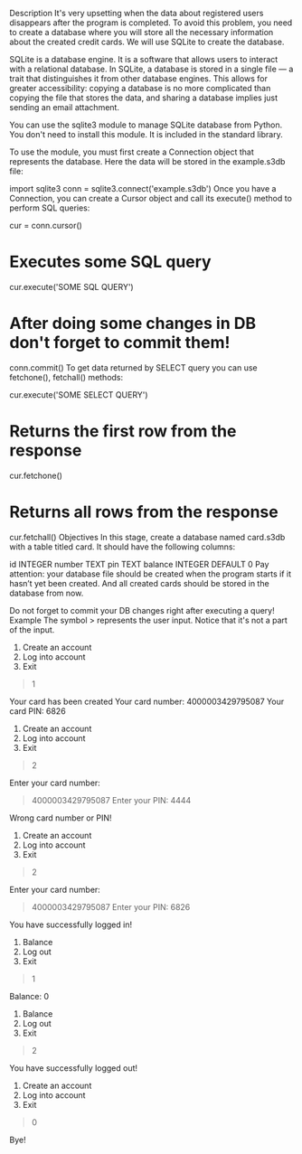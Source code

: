 Description
It's very upsetting when the data about registered users disappears after the program is completed. To avoid this problem, you need to create a database where you will store all the necessary information about the created credit cards. We will use SQLite to create the database.

SQLite is a database engine. It is a software that allows users to interact with a relational database. In SQLite, a database is stored in a single file — a trait that distinguishes it from other database engines. This allows for greater accessibility: copying a database is no more complicated than copying the file that stores the data, and sharing a database implies just sending an email attachment.

You can use the sqlite3 module to manage SQLite database from Python. You don't need to install this module. It is included in the standard library.

To use the module, you must first create a Connection object that represents the database. Here the data will be stored in the example.s3db file:

import sqlite3
conn = sqlite3.connect('example.s3db')
Once you have a Connection, you can create a Cursor object and call its execute() method to perform SQL queries:

cur = conn.cursor()

# Executes some SQL query
cur.execute('SOME SQL QUERY')

# After doing some changes in DB don't forget to commit them!
conn.commit()
To get data returned by SELECT query you can use fetchone(), fetchall() methods:

cur.execute('SOME SELECT QUERY')

# Returns the first row from the response
cur.fetchone()

# Returns all rows from the response
cur.fetchall()
Objectives
In this stage, create a database named card.s3db with a table titled card. It should have the following columns:

id INTEGER
number TEXT
pin TEXT
balance INTEGER DEFAULT 0
Pay attention: your database file should be created when the program starts if it hasn’t yet been created. And all created cards should be stored in the database from now.

Do not forget to commit your DB changes right after executing a query!
Example
The symbol > represents the user input. Notice that it's not a part of the input.

1. Create an account
2. Log into account
0. Exit
>1

Your card has been created
Your card number:
4000003429795087
Your card PIN:
6826

1. Create an account
2. Log into account
0. Exit
>2

Enter your card number:
>4000003429795087
Enter your PIN:
>4444

Wrong card number or PIN!

1. Create an account
2. Log into account
0. Exit
>2

Enter your card number:
>4000003429795087
Enter your PIN:
>6826

You have successfully logged in!

1. Balance
2. Log out
0. Exit
>1

Balance: 0

1. Balance
2. Log out
0. Exit
>2

You have successfully logged out!

1. Create an account
2. Log into account
0. Exit
>0

Bye!

